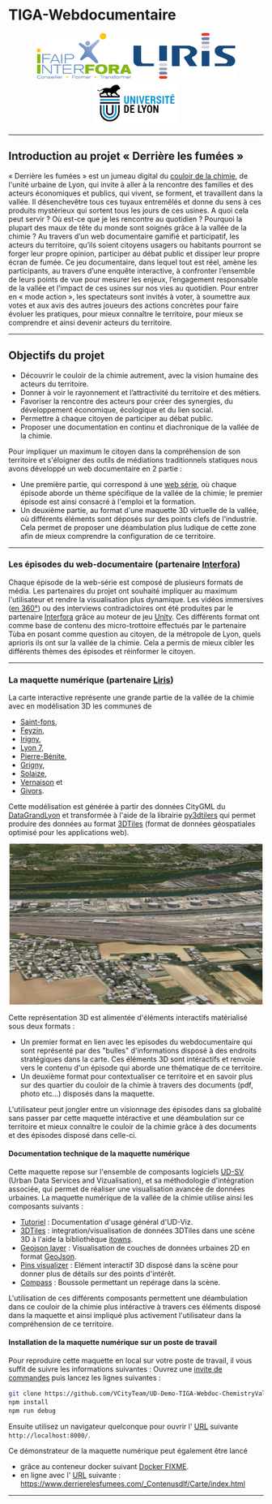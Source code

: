 # TIGA-Webdocumentaire

<p align="center">
  <img src="documents/pictures/interfora.png" alt="Home" height="90"/>
  <img src="documents/pictures/liris.png" alt="Home" height="90"/>
  <img src="documents/pictures/udl.png" alt="Home" height="90"/>
</p>

***

## Introduction au projet « Derrière les fumées »

« Derrière les fumées » est un jumeau digital du
[couloir de la chimie](https://fr.wikipedia.org/wiki/Vall%C3%A9e_de_la_chimie),
de l'unité urbaine de Lyon, qui invite à aller à la rencontre des familles et
des acteurs économiques et publics, qui vivent, se forment, et travaillent dans
la vallée.
Il désenchevêtre tous ces tuyaux entremêlés et donne du sens à ces produits
mystérieux qui sortent tous les jours de ces usines. A quoi cela peut servir ?
Où est-ce que je les rencontre au quotidien ? Pourquoi la plupart des maux de
tête du monde sont soignés grâce à la vallée de la chimie ? Au travers d’un
web documentaire gamifié et participatif, les acteurs du territoire, qu’ils
soient citoyens usagers ou habitants pourront se forger leur propre opinion,
participer au débat public et dissiper leur propre écran de fumée.
Ce jeu documentaire, dans lequel tout est réel, amène les participants,
au travers d’une enquête interactive, à confronter l’ensemble de leurs points
de vue pour mesurer les enjeux, l’engagement responsable de la vallée et
l’impact de ces usines sur nos vies au quotidien.
Pour entrer en « mode action », les spectateurs sont invités à voter, à
soumettre aux votes et aux avis des autres joueurs des actions concrètes pour faire évoluer les pratiques, pour mieux connaître le territoire, pour mieux se comprendre et ainsi devenir acteurs du territoire.

***

## Objectifs du projet

* Découvrir le couloir de la chimie autrement, avec la vision humaine des acteurs du territoire.
* Donner à voir le rayonnement et l’attractivité du territoire et des métiers.
* Favoriser la rencontre des acteurs pour créer des synergies, du développement économique, écologique et du lien social.
* Permettre à chaque citoyen de participer au débat public.
* Proposer une documentation en continu et diachronique de la vallée de la chimie.

Pour impliquer un maximum le citoyen dans la compréhension de son territoire et s'éloigner des outils de médiations traditionnels statiques nous avons développé un web documentaire en 2 partie :

* Une première partie, qui correspond à une
  [web série](https://fr.wikipedia.org/wiki/Web-s%C3%A9rie), où chaque épisode
  aborde un thème spécifique de la vallée de la chimie; le premier épisode
  est ainsi consacré à l'emploi et la formation.
* Un deuxième partie, au format d'une maquette 3D virtuelle de la vallée, où
  différents éléments sont déposés sur des points clefs de l'industrie. Cela
  permet de proposer une déambulation plus ludique de cette zone afin de mieux
  comprendre la configuration de ce territoire.

***

### Les épisodes du web-documentaire (partenaire [Interfora](https://www.interfora-ifaip.fr/))

Chaque épisode de la web-série est composé de plusieurs formats de média.
Les partenaires du projet ont souhaité impliquer au maximum l'utilisateur et
rendre la visualisation plus dynamique.
Les vidéos immersives
([en 360°](https://fr.wikipedia.org/wiki/Vid%C3%A9o_immersive)) ou des interviews contradictoires ont été produites par le partenaire
[Interfora](https://www.interfora-ifaip.fr/)
grâce au moteur de jeu
[Unity](https://fr.wikipedia.org/wiki/Unity_(moteur_de_jeu)).
Ces différents format ont comme base de contenu des micro-trottoire effectués par le partenaire Tùba en posant comme question au citoyen, de la métropole de Lyon, quels aprioris ils ont sur la vallée de la chimie. Cela a permis de mieux cibler les différents thèmes des épisodes et réinformer le citoyen.

***

### La maquette numérique (partenaire [Liris](https://liris.cnrs.fr/))

La carte interactive représente une grande partie de la vallée de la chimie
avec en modélisation 3D les communes de

* [Saint-fons](https://fr.wikipedia.org/wiki/Saint-Fons),
* [Feyzin](https://fr.wikipedia.org/wiki/Feyzin),
* [Irigny](https://fr.wikipedia.org/wiki/Irigny),
* [Lyon 7](https://fr.wikipedia.org/wiki/7e_arrondissement_de_Lyon),
* [Pierre-Bénite](https://fr.wikipedia.org/wiki/Pierre-B%C3%A9nite),
* [Grigny](https://fr.wikipedia.org/wiki/Grigny_(m%C3%A9tropole_de_Lyon)),
* [Solaize](https://fr.wikipedia.org/wiki/Solaize),
* [Vernaison](https://fr.wikipedia.org/wiki/Vernaison) et
* [Givors](https://fr.wikipedia.org/wiki/Givors).

Cette modélisation est générée à partir des données CityGML du
[DataGrandLyon](https://data.grandlyon.com/jeux-de-donnees/maquettes-3d-texturees-2018-communes-metropole-lyon/donnees)
et transformée à l'aide de la librairie
[py3dtilers](https://github.com/VCityTeam/py3dtilers)
qui permet produire des données au format
[3DTiles](https://github.com/CesiumGS/3d-tiles/blob/main/README.md)
(format de données géospatiales optimisé pour les applications web).

<p align="center">
  <img src="doc/img/maquette.PNG" alt="Home" width="500"/>
</p>

Cette représentation 3D est alimentée d'éléments interactifs matérialisé sous deux formats :
* Un premier format en lien avec les episodes du webdocumentaire qui sont représenté par des "bulles" d'informations disposé à des endroits stratégiques dans la carte. Ces éléments 3D sont intéractifs et renvoie vers le contenu d'un épisode qui aborde une thématique de ce territoire.
* Un deuxième format pour contextualiser ce territoire et en savoir plus sur des quartier du couloir de la chimie à travers des documents (pdf, photo etc...) disposés dans la maquette.


L'utilisateur peut jongler entre un visionnage des épisodes dans sa globalité sans passer par cette maquette intéractive et une déambulation sur ce territoire et mieux connaître le couloir de la chimie grâce à des documents et des épisodes disposé dans celle-ci.


#### Documentation technique de la maquette numérique

Cette maquette repose sur l'ensemble de composants logiciels
[UD-SV](https://github.com/VCityTeam/UD-SV)
(Urban Data Services and Vizualisation), et sa méthodologie d'intégration
associée, qui permet de réaliser une visualisation avancée de données urbaines.
La maquette numérique de la vallée de la chimie utilise ainsi
les composants suivants :

* [Tutoriel](https://github.com/VCityTeam/UD-Viz/blob/aecb5e71d17532af8d25b21c6a08addb585acc57/docs/static/Doc/User/ContributeData.md) : Documentation d'usage général d'UD-Viz.
* [3DTiles](https://github.com/VCityTeam/UD-Viz/blob/master/src/Components/3DTiles/Docs/TilesManager.md) : integration/visualisation de données 3DTiles dans une scène 3D à l'aide la bibliothèque [itowns](http://www.itowns-project.org/).
* [Geojson layer](https://github.com/VCityTeam/UD-Demo-DatAgora-Vegetalisation-PartDieu/blob/master/ud-viz-context/BaseDemo.js#L664) :
  Visualisation de couches de données urbaines 2D en format [GeoJson](https://fr.wikipedia.org/wiki/GeoJSON).
* [Pins visualizer](doc/PinsDoc.md) : Elément interactif 3D disposé dans la scène pour donner plus de détails sur des points d'intérêt.
* [Compass](doc/PinsDoc.md) : Boussole permettant un repérage dans la scène.

L'utilisation de ces différents composants permettent une déambulation dans ce couloir de la chimie plus intéractive à travers ces éléments disposé dans la maquette et ainsi impliqué plus activement l'utilisateur dans la compréhension de ce territoire.  

#### Installation de la maquette numérique sur un poste de travail
Pour reproduire cette maquette en local sur votre poste de travail, il vous suffit de suivre les informations suivantes : 
Ouvrez une
[invite de commandes](https://fr.wikipedia.org/wiki/Cmd)
puis lancez les lignes suivantes :

```bash
git clone https://github.com/VCityTeam/UD-Demo-TIGA-Webdoc-ChemistryValley.git
npm install
npm run debug     
```

Ensuite utilisez un navigateur quelconque pour ouvrir l'
[URL](https://fr.wikipedia.org/wiki/Uniform_Resource_Locator) suivante
`http://localhost:8000/`.

Ce démonstrateur de la maquette numérique peut également être lancé

* grâce au conteneur docker suivant [Docker FIXME]().
* en ligne avec l'
  [URL](https://fr.wikipedia.org/wiki/Uniform_Resource_Locator)
  suivante :
  <https://www.derrierelesfumees.com/_Contenusdlf/Carte/index.html>

***

